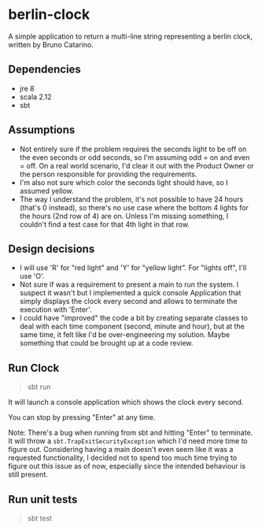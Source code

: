 # berlin-clock

A simple application to return a multi-line string representing a berlin clock, written by Bruno Catarino.

## Dependencies
* jre 8
* scala 2.12
* sbt

## Assumptions
* Not entirely sure if the problem requires the seconds light to be off on the even seconds or odd seconds, so I'm assuming odd = on and even = off. On a real world scenario, I'd clear it out with the Product Owner or the person responsible for providing the requirements.
* I'm also not sure which color the seconds light should have, so I assumed yellow.
* The way I understand the problem, it's not possible to have 24 hours (that's 0 instead), so there's no use case where the bottom 4 lights for the hours (2nd row of 4) are on. Unless I'm missing something, I couldn't find a test case for that 4th light in that row.

## Design decisions
* I will use 'R' for "red light" and 'Y' for "yellow light". For "lights off", I'll use 'O'.
* Not sure if was a requirement to present a main to run the system. I suspect it wasn't but I implemented a quick console Application that simply displays the clock every second and allows to terminate the execution with 'Enter'.
* I could have "improved" the code a bit by creating separate classes to deal with each time component (second, minute and hour), but at the same time, it felt like I'd be over-engineering my solution. Maybe something that could be brought up at a code review.

## Run Clock

> sbt run

It will launch a console application which shows the clock every second.

You can stop by pressing "Enter" at any time.

Note: There's a bug when running from sbt and hitting "Enter" to terminate. It will throw a `sbt.TrapExitSecurityException` which I'd need more time to figure out. Considering having a main doesn't even seem like it was a requested functionality, I decided not to spend too much time trying to figure out this issue as of now, especially since the intended behaviour is still present.

## Run unit tests

> sbt test
